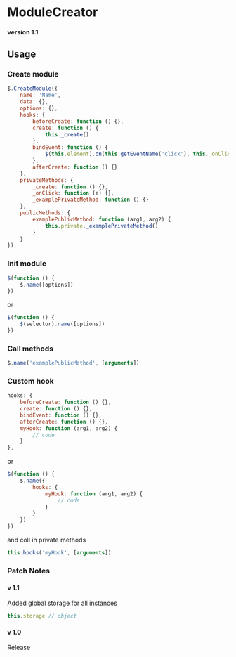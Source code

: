 # ModuleCreator 
#### version 1.1

## Usage

### Create module
``` js
$.CreateModule({
	name: 'Name',
	data: {},
	options: {},
	hooks: {
		beforeCreate: function () {},
		create: function () {
			this._create()
		},
		bindEvent: function () {
			$(this.element).on(this.getEventName('click'), this._onClick)
		},
		afterCreate: function () {}
	},
	privateMethods: {
		_create: function () {},
		_onClick: function (e) {},
		_examplePrivateMethod: function () {}
	},
	publicMethods: {
		examplePublicMethod: function (arg1, arg2) {
			this.private._examplePrivateMethod()
		}
	}
});
```
### Init module
``` js
$(function () {
	$.name([options])
})
```
or
``` js
$(function () {
	$(selector).name([options])
})
```
### Call methods
``` js
$.name('examplePublicMethod', [arguments])
```
### Custom hook
``` js
hooks: {
	beforeCreate: function () {},
	create: function () {},
	bindEvent: function () {},
	afterCreate: function () {},
	myHook: function (arg1, arg2) {
		// code
	}
},
```
or
``` js
$(function () {
	$.name({
		hooks: {
			myHook: function (arg1, arg2) {
				// code
			}
		}
	})
})
```
and coll in private methods
``` js
this.hooks('myHook', [arguments])
```
### Patch Notes
#### v 1.1 
Added global storage for all instances
``` js
this.storage // object
```
#### v 1.0
Release